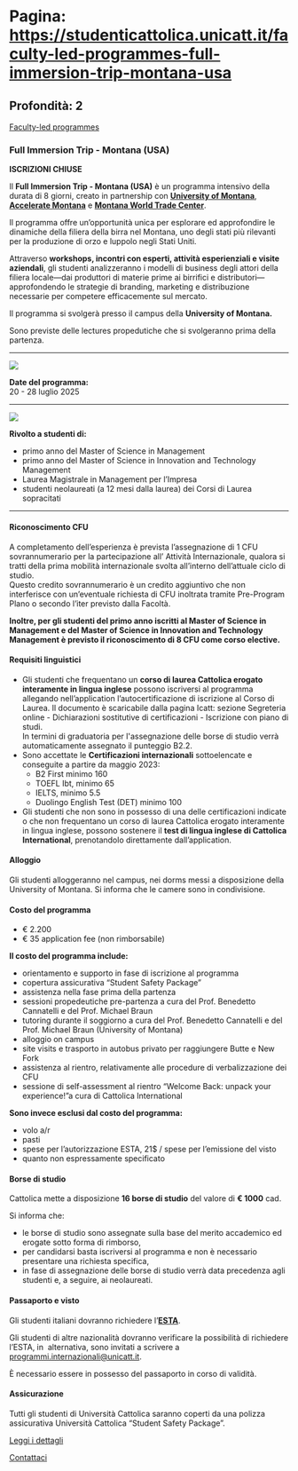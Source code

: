 # Pagina: https://studenticattolica.unicatt.it/faculty-led-programmes-full-immersion-trip-montana-usa

## Profondità: 2

[Faculty-led programmes](short-programmes-faculty-led-programmes)

### Full Immersion Trip - Montana (USA)

**ISCRIZIONI CHIUSE**

Il **Full Immersion Trip - Montana (USA)** è un programma intensivo della durata di 8 giorni, creato in partnership con [**University of Montana**](https://umontana.edu), [**Accelerate Montana**](https://acceleratemt.com) e [**Montana World Trade Center**](https://mwtc.org).

Il programma offre un’opportunità unica per esplorare ed approfondire le dinamiche della filiera della birra nel Montana, uno degli stati più rilevanti per la produzione di orzo e luppolo negli Stati Uniti.

Attraverso **workshops, incontri con esperti, attività esperienziali e visite aziendali**, gli studenti analizzeranno i modelli di business degli attori della filiera locale—dai produttori di materie prime ai birrifici e distributori—approfondendo le strategie di branding, marketing e distribuzione necessarie per competere efficacemente sul mercato.

Il programma si svolgerà presso il campus della **University of Montana.**

Sono previste delle lectures propedutiche che si svolgeranno prima della partenza.

---

![](Date.png)

**Date del programma:**  
20 - 28 luglio 2025

---

![](requisiti.png)

**Rivolto a studenti di:**

* primo anno del Master of Science in Management
* primo anno del Master of Science in Innovation and Technology Management
* Laurea Magistrale in Management per l’Impresa
* studenti neolaureati (a 12 mesi dalla laurea) dei Corsi di Laurea sopracitati

---

#### Riconoscimento CFU

A completamento dell’esperienza è prevista l’assegnazione di 1 CFU sovrannumerario per la partecipazione all’ Attività Internazionale, qualora si tratti della prima mobilità internazionale svolta all’interno dell’attuale ciclo di studio.   
Questo credito sovrannumerario è un credito aggiuntivo che non interferisce con un’eventuale richiesta di CFU inoltrata tramite Pre-Program Plano o secondo l’iter previsto dalla Facoltà.

**Inoltre, per gli studenti del primo anno iscritti al Master of Science in Management e del Master of Science in Innovation and Technology Management è previsto il riconoscimento di 8 CFU come corso elective.**

#### Requisiti linguistici

* Gli studenti che frequentano un **corso di laurea Cattolica erogato interamente in lingua inglese** possono iscriversi al programma allegando nell’application l’autocertificazione di iscrizione al Corso di Laurea. Il documento è scaricabile dalla pagina Icatt: sezione Segreteria online - Dichiarazioni sostitutive di certificazioni - Iscrizione con piano di studi.  
  In termini di graduatoria per l'assegnazione delle borse di studio verrà automaticamente assegnato il punteggio B2.2.
* Sono accettate le **Certificazioni internazionali** sottoelencate e conseguite a partire da maggio 2023:
  + B2 First minimo 160
  + TOEFL Ibt, minimo 65
  + IELTS, minimo 5.5
  + Duolingo English Test (DET) minimo 100
* Gli studenti che non sono in possesso di una delle certificazioni indicate o che non frequentano un corso di laurea Cattolica erogato interamente in lingua inglese, possono sostenere il **test di lingua inglese di Cattolica International**, prenotandolo direttamente dall’application.

#### Alloggio

Gli studenti alloggeranno nel campus, nei dorms messi a disposizione della University of Montana. Si informa che le camere sono in condivisione.

#### Costo del programma

* € 2.200
* € 35 application fee (non rimborsabile)

**Il costo del programma include:**

* orientamento e supporto in fase di iscrizione al programma
* copertura assicurativa “Student Safety Package”
* assistenza nella fase prima della partenza
* sessioni propedeutiche pre-partenza a cura del Prof. Benedetto Cannatelli e del Prof. Michael Braun
* tutoring durante il soggiorno a cura del Prof. Benedetto Cannatelli e del Prof. Michael Braun (University of Montana)
* alloggio on campus
* site visits e trasporto in autobus privato per raggiungere Butte e New Fork
* assistenza al rientro, relativamente alle procedure di verbalizzazione dei CFU
* sessione di self-assessment al rientro “Welcome Back: unpack your experience!”a cura di Cattolica International

**Sono invece esclusi dal costo del programma:**

* volo a/r
* pasti
* spese per l’autorizzazione ESTA, 21$ / spese per l’emissione del visto
* quanto non espressamente specificato

#### Borse di studio

Cattolica mette a disposizione **16 borse di studio** del valore di **€ 1000** cad.

Si informa che:

* le borse di studio sono assegnate sulla base del merito accademico ed erogate sotto forma di rimborso,
* per candidarsi basta iscriversi al programma e non è necessario presentare una richiesta specifica,
* in fase di assegnazione delle borse di studio verrà data precedenza agli studenti e, a seguire, ai neolaureati.

#### Passaporto e visto

Gli studenti italiani dovranno richiedere l’[**ESTA**](https://esta.cbp.dhs.gov/).

Gli studenti di altre nazionalità dovranno verificare la possibilità di richiedere l’ESTA, in  alternativa, sono invitati a scrivere a [programmi.internazionali@unicatt.it](mailto:programmi.internazionali@unicatt.it).

È necessario essere in possesso del passaporto in corso di validità.

#### Assicurazione

Tutti gli studenti di Università Cattolica saranno coperti da una polizza assicurativa Università Cattolica “Student Safety Package”.

[Leggi i dettagli](https://studenticattolica.unicatt.it/informazioni-utili-universita-cattolica-student-safety-package)

[Contattaci](home-contatti "Contattaci")
